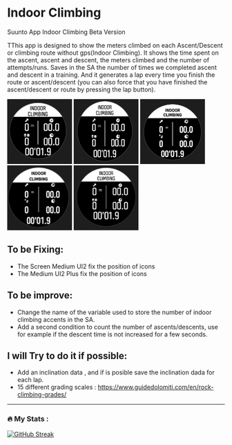 # Indoor Climbing
Suunto App Indoor Climbing Beta Version

TThis app is designed to show the meters climbed on each Ascent/Descent or climbing route without gps(Indoor Climbing). It shows the time spent on the ascent, ascent and descent, the meters climbed and the number of attempts/runs. Saves in the SA the number of times we completed ascent and descent in a training. And it generates a lap every time you finish the route or ascent/descent (you can also force that you have finished the ascent/descent or route by pressing the lap button).

<img src="Small.png " width="150" height="150"> <img src="Medium.png " width="150" height="150"> <img src="Medium UI2.png " width="150" height="150"> <img src="Medium UI2 Plus.png " width="150" height="150"> <img src="Large.png " width="150" height="150">


## To be Fixing:
  - The Screen Medium UI2 fix the position of icons
  - The Medium UI2 Plus fix the position of icons

## To be improve:
  - Change the name of the variable used to store the number of indoor climbing accents in the SA.
  - Add a second condition to count the number of ascents/descents, use for example if the descent time is not increased for a few seconds. 

## I will Try to do it if possible:
  - Add an inclination data , and if is posible save the inclination dada for each lap.
  - 15 different grading scales : https://www.guidedolomiti.com/en/rock-climbing-grades/

---
### :fire: My Stats :
[![GitHub Streak](http://github-readme-streak-stats.herokuapp.com?user=osmufe&theme=submarine-flowers&hide_border=true&date_format=j%20M%5B%20Y%5D&mode=weekly&border=DD2727)](https://git.io/streak-stats)
